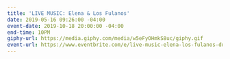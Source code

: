 ```yaml
---
title: 'LIVE MUSIC: Elena & Los Fulanos'
date: 2019-05-16 09:26:00 -04:00
event-date: 2019-10-18 20:00:00 -04:00
end-time: 10PM
giphy-url: https://media.giphy.com/media/w5eFyOHmkS8uc/giphy.gif
event-url: https://www.eventbrite.com/e/live-music-elena-los-fulanos-duo-tickets-71738885939
---
```


